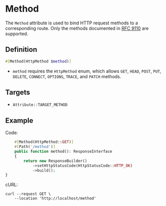 # Method

The `Method` attribute is used to bind HTTP request methods to a corresponding route.
Only the methods documented in [RFC 9110](https://httpwg.org/specs/rfc9110.html#methods) are supported.

## Definition
```php
#[Method(HttpMethod $method)]
```

- `method` requires the `HttpMethod` enum, which allows `GET`, `HEAD`, `POST`, `PUT`, `DELETE`, `CONNECT`, `OPTIONS`, `TRACE`, and `PATCH` methods.

## Targets

- `Attribute::TARGET_METHOD`

## Example

Code:
```php
    #[Method(HttpMethod::GET)]
    #[Path('/method')]
    public function method(): ResponseInterface
    {
        return new ResponseBuilder()
            ->setHttpStatusCode(HttpStatusCode::HTTP_OK)
            ->build();
}
```

cURL:
```shell
curl --request GET \
    --location 'http://localhost/method'
```
